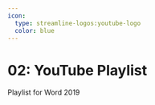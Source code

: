 ```yaml
---
icon:
  type: streamline-logos:youtube-logo
  color: blue
---
```

# 02: YouTube Playlist

Playlist for Word 2019

